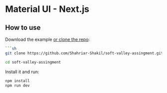 # Material UI - Next.js  

## How to use

Download the example [or clone the repo]([https://github.com/mui/material-ui](https://github.com/Shahriar-Shakil/soft-valley-assingment.git)x):

<!-- #default-branch-switch -->

```sh
```sh
git clone https://github.com/Shahriar-Shakil/soft-valley-assingment.git

cd soft-valley-assingment
```

Install it and run:

```sh
npm install
npm run dev
```

